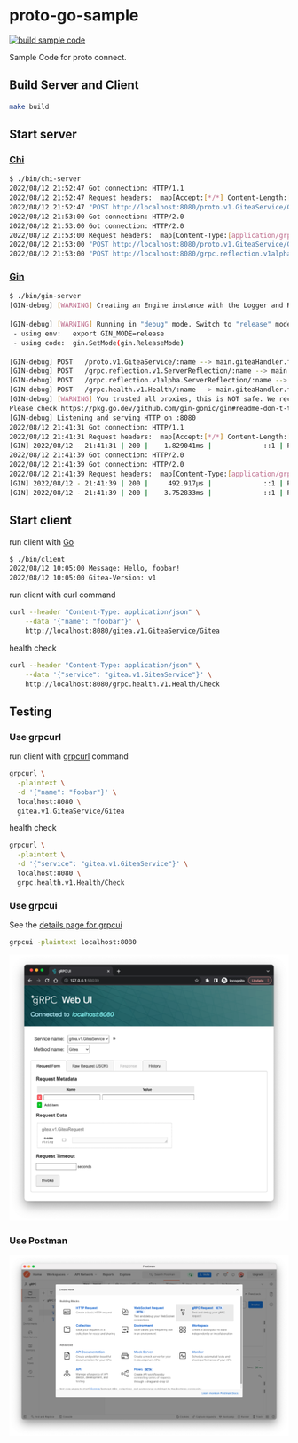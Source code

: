 # proto-go-sample

[![build sample code](https://github.com/go-training/proto-go-sample/actions/workflows/go.yml/badge.svg)](https://github.com/go-training/proto-go-sample/actions/workflows/go.yml)

Sample Code for proto connect.

## Build Server and Client

```sh
make build
```

## Start server

### [Chi](https://github.com/go-chi/chi)

```sh
$ ./bin/chi-server
2022/08/12 21:52:47 Got connection: HTTP/1.1
2022/08/12 21:52:47 Request headers:  map[Accept:[*/*] Content-Length:[18] Content-Type:[application/json] User-Agent:[curl/7.71.1]]
2022/08/12 21:52:47 "POST http://localhost:8080/proto.v1.GiteaService/Gitea HTTP/1.1" from [::1]:52974 - 200 29B in 1.22325ms
2022/08/12 21:53:00 Got connection: HTTP/2.0
2022/08/12 21:53:00 Got connection: HTTP/2.0
2022/08/12 21:53:00 Request headers:  map[Content-Type:[application/grpc] Te:[trailers] User-Agent:[grpcurl/dev-build (no version set) grpc-go/1.44.1-dev]]
2022/08/12 21:53:00 "POST http://localhost:8080/proto.v1.GiteaService/Gitea HTTP/2.0" from [::1]:52984 - 200 21B in 579.208µs
2022/08/12 21:53:00 "POST http://localhost:8080/grpc.reflection.v1alpha.ServerReflection/ServerReflectionInfo HTTP/2.0" from [::1]:52984 - 200 292B in 2.856292ms
```

### [Gin](https://github.com/gin-gonic/gin)

```sh
$ ./bin/gin-server
[GIN-debug] [WARNING] Creating an Engine instance with the Logger and Recovery middleware already attached.

[GIN-debug] [WARNING] Running in "debug" mode. Switch to "release" mode in production.
 - using env:   export GIN_MODE=release
 - using code:  gin.SetMode(gin.ReleaseMode)

[GIN-debug] POST   /proto.v1.GiteaService/:name --> main.giteaHandler.func1 (3 handlers)
[GIN-debug] POST   /grpc.reflection.v1.ServerReflection/:name --> main.giteaHandler.func1 (3 handlers)
[GIN-debug] POST   /grpc.reflection.v1alpha.ServerReflection/:name --> main.giteaHandler.func1 (3 handlers)
[GIN-debug] POST   /grpc.health.v1.Health/:name --> main.giteaHandler.func1 (3 handlers)
[GIN-debug] [WARNING] You trusted all proxies, this is NOT safe. We recommend you to set a value.
Please check https://pkg.go.dev/github.com/gin-gonic/gin#readme-don-t-trust-all-proxies for details.
[GIN-debug] Listening and serving HTTP on :8080
2022/08/12 21:41:31 Got connection: HTTP/1.1
2022/08/12 21:41:31 Request headers:  map[Accept:[*/*] Content-Length:[18] Content-Type:[application/json] User-Agent:[curl/7.71.1]]
[GIN] 2022/08/12 - 21:41:31 | 200 |    1.829041ms |             ::1 | POST     "/proto.v1.GiteaService/Gitea"
2022/08/12 21:41:39 Got connection: HTTP/2.0
2022/08/12 21:41:39 Got connection: HTTP/2.0
2022/08/12 21:41:39 Request headers:  map[Content-Type:[application/grpc] Te:[trailers] User-Agent:[grpcurl/dev-build (no version set) grpc-go/1.44.1-dev]]
[GIN] 2022/08/12 - 21:41:39 | 200 |     492.917µs |             ::1 | POST     "/proto.v1.GiteaService/Gitea"
[GIN] 2022/08/12 - 21:41:39 | 200 |    3.752833ms |             ::1 | POST     "/grpc.reflection.v1alpha.ServerReflection/ServerReflectionInfo"
```

## Start client

run client with [Go](https://go.dev)

```sh
$ ./bin/client
2022/08/12 10:05:00 Message: Hello, foobar!
2022/08/12 10:05:00 Gitea-Version: v1
```

run client with curl command

```sh
curl --header "Content-Type: application/json" \
    --data '{"name": "foobar"}' \
    http://localhost:8080/gitea.v1.GiteaService/Gitea
```

health check

```sh
curl --header "Content-Type: application/json" \
    --data '{"service": "gitea.v1.GiteaService"}' \
    http://localhost:8080/grpc.health.v1.Health/Check
```

## Testing

### Use grpcurl

run client with [grpcurl](https://github.com/fullstorydev/grpcurl) command

```sh
grpcurl \
  -plaintext \
  -d '{"name": "foobar"}' \
  localhost:8080 \
  gitea.v1.GiteaService/Gitea
```

health check

```sh
grpcurl \
  -plaintext \
  -d '{"service": "gitea.v1.GiteaService"}' \
  localhost:8080 \
  grpc.health.v1.Health/Check
```

### Use grpcui

See the [details page for grpcui](https://github.com/fullstorydev/grpcui)

```sh
grpcui -plaintext localhost:8080
```

![page](./images/grpcui01.png)

### Use Postman

![page](./images/postman01.png)
